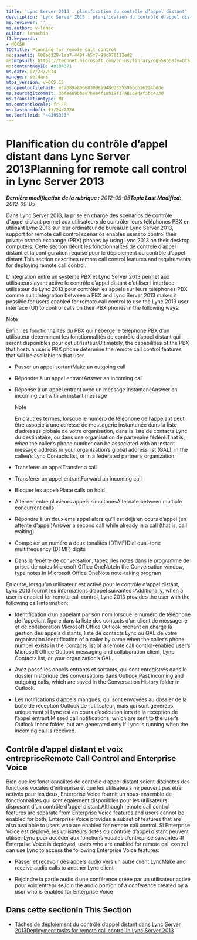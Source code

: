 ```yaml
---
title: 'Lync Server 2013 : planification du contrôle d’appel distant'
description: 'Lync Server 2013 : planification du contrôle d’appel distant.'
ms.reviewer: ''
ms.author: v-lanac
author: lanachin
f1.keywords:
- NOCSH
TOCTitle: Planning for remote call control
ms:assetid: 688a0328-1aa7-449f-b5f7-98c876112ed2
ms:mtpsurl: https://technet.microsoft.com/en-us/library/Gg558658(v=OCS.15)
ms:contentKeyID: 48184371
ms.date: 07/23/2014
manager: serdars
mtps_version: v=OCS.15
ms.openlocfilehash: e3a089a806683098a948d235559bbcb16224bdde
ms.sourcegitcommit: 36fee89bb887bea4f18b19f17a8c69daf5bc423d
ms.translationtype: MT
ms.contentlocale: fr-FR
ms.lasthandoff: 11/24/2020
ms.locfileid: "49395333"
---
```

# <a name="planning-for-remote-call-control-in-lync-server-2013"></a><span data-ttu-id="450a1-103">Planification du contrôle d’appel distant dans Lync Server 2013</span><span class="sxs-lookup"><span data-stu-id="450a1-103">Planning for remote call control in Lync Server 2013</span></span>

<div data-xmlns="http://www.w3.org/1999/xhtml">

<div class="topic" data-xmlns="http://www.w3.org/1999/xhtml" data-msxsl="urn:schemas-microsoft-com:xslt" data-cs="https://msdn.microsoft.com/">

<div data-asp="https://msdn2.microsoft.com/asp">



</div>

<div id="mainSection">

<div id="mainBody"><span data-ttu-id="450a1-104">

<span> </span></span><span class="sxs-lookup"><span data-stu-id="450a1-104">

<span> </span></span></span>

<span data-ttu-id="450a1-105">_**Dernière modification de la rubrique :** 2012-09-05_</span><span class="sxs-lookup"><span data-stu-id="450a1-105">_**Topic Last Modified:** 2012-09-05_</span></span>

<span data-ttu-id="450a1-106">Dans Lync Server 2013, la prise en charge des scénarios de contrôle d’appel distant permet aux utilisateurs de contrôler leurs téléphones PBX en utilisant Lync 2013 sur leur ordinateur de bureau.</span><span class="sxs-lookup"><span data-stu-id="450a1-106">In Lync Server 2013, support for remote call control scenarios enables users to control their private branch exchange (PBX) phones by using Lync 2013 on their desktop computers.</span></span> <span data-ttu-id="450a1-107">Cette section décrit les fonctionnalités de contrôle d’appel distant et la configuration requise pour le déploiement du contrôle d’appel distant.</span><span class="sxs-lookup"><span data-stu-id="450a1-107">This section describes remote call control features and requirements for deploying remote call control.</span></span>

<span data-ttu-id="450a1-108">L’intégration entre un système PBX et Lync Server 2013 permet aux utilisateurs ayant activé le contrôle d’appel distant d’utiliser l’interface utilisateur de Lync 2013 pour contrôler les appels sur leurs téléphones PBX comme suit :</span><span class="sxs-lookup"><span data-stu-id="450a1-108">Integration between a PBX and Lync Server 2013 makes it possible for users enabled for remote call control to use the Lync 2013 user interface (UI) to control calls on their PBX phones in the following ways:</span></span>

<div>


> [!NOTE]  
> <span data-ttu-id="450a1-109">Enfin, les fonctionnalités du PBX qui héberge le téléphone PBX d’un utilisateur déterminent les fonctionnalités de contrôle d’appel distant qui seront disponibles pour cet utilisateur.</span><span class="sxs-lookup"><span data-stu-id="450a1-109">Ultimately, the capabilities of the PBX that hosts a user’s PBX phone determine the remote call control features that will be available to that user.</span></span>



</div>

  - <span data-ttu-id="450a1-110">Passer un appel sortant</span><span class="sxs-lookup"><span data-stu-id="450a1-110">Make an outgoing call</span></span>

  - <span data-ttu-id="450a1-111">Répondre à un appel entrant</span><span class="sxs-lookup"><span data-stu-id="450a1-111">Answer an incoming call</span></span>

  - <span data-ttu-id="450a1-112">Réponse à un appel entrant avec un message instantané</span><span class="sxs-lookup"><span data-stu-id="450a1-112">Answer an incoming call with an instant message</span></span>
    
    <div>
    

    > [!NOTE]  
    > <span data-ttu-id="450a1-113">En d’autres termes, lorsque le numéro de téléphone de l’appelant peut être associé à une adresse de messagerie instantanée dans la liste d’adresses globale de votre organisation, dans la liste de contacts Lync du destinataire, ou dans une organisation de partenaire fédéré.</span><span class="sxs-lookup"><span data-stu-id="450a1-113">That is, when the caller’s phone number can be associated with an instant message address in your organization’s global address list (GAL), in the callee’s Lync Contacts list, or in a federated partner’s organization.</span></span>

    
    </div>

  - <span data-ttu-id="450a1-114">Transférer un appel</span><span class="sxs-lookup"><span data-stu-id="450a1-114">Transfer a call</span></span>

  - <span data-ttu-id="450a1-115">Transférer un appel entrant</span><span class="sxs-lookup"><span data-stu-id="450a1-115">Forward an incoming call</span></span>

  - <span data-ttu-id="450a1-116">Bloquer les appels</span><span class="sxs-lookup"><span data-stu-id="450a1-116">Place calls on hold</span></span>

  - <span data-ttu-id="450a1-117">Alterner entre plusieurs appels simultanés</span><span class="sxs-lookup"><span data-stu-id="450a1-117">Alternate between multiple concurrent calls</span></span>

  - <span data-ttu-id="450a1-118">Répondre à un deuxième appel alors qu’il est déjà en cours d’appel (en attente d’appel)</span><span class="sxs-lookup"><span data-stu-id="450a1-118">Answer a second call while already in a call (that is, call waiting)</span></span>

  - <span data-ttu-id="450a1-119">Composer un numéro à deux tonalités (DTMF)</span><span class="sxs-lookup"><span data-stu-id="450a1-119">Dial dual-tone multifrequency (DTMF) digits</span></span>

  - <span data-ttu-id="450a1-120">Dans la fenêtre de conversation, tapez des notes dans le programme de prises de notes Microsoft Office OneNote</span><span class="sxs-lookup"><span data-stu-id="450a1-120">In the Conversation window, type notes in Microsoft Office OneNote note-taking program</span></span>

<span data-ttu-id="450a1-121">En outre, lorsqu’un utilisateur est activé pour le contrôle d’appel distant, Lync 2013 fournit les informations d’appel suivantes :</span><span class="sxs-lookup"><span data-stu-id="450a1-121">Additionally, when a user is enabled for remote call control, Lync 2013 provides the user with the following call information:</span></span>

  - <span data-ttu-id="450a1-122">Identification d’un appelant par son nom lorsque le numéro de téléphone de l’appelant figure dans la liste des contacts d’un client de messagerie et de collaboration Microsoft Office Outlook prenant en charge la gestion des appels distants, liste de contacts Lync ou GAL de votre organisation.</span><span class="sxs-lookup"><span data-stu-id="450a1-122">Identification of a caller by name when the caller’s phone number exists in the Contacts list of a remote call control-enabled user’s Microsoft Office Outlook messaging and collaboration client, Lync Contacts list, or your organization’s GAL.</span></span>

  - <span data-ttu-id="450a1-123">Avez passé les appels entrants et sortants, qui sont enregistrés dans le dossier historique des conversations dans Outlook.</span><span class="sxs-lookup"><span data-stu-id="450a1-123">Past incoming and outgoing calls, which are saved in the Conversation History folder in Outlook.</span></span>

  - <span data-ttu-id="450a1-124">Les notifications d’appels manqués, qui sont envoyées au dossier de la boîte de réception Outlook de l’utilisateur, mais qui sont générées uniquement si Lync est en cours d’exécution lors de la réception de l’appel entrant.</span><span class="sxs-lookup"><span data-stu-id="450a1-124">Missed call notifications, which are sent to the user’s Outlook Inbox folder, but are generated only if Lync is running when the incoming call is received.</span></span>

<div>

## <a name="remote-call-control-and-enterprise-voice"></a><span data-ttu-id="450a1-125">Contrôle d’appel distant et voix entreprise</span><span class="sxs-lookup"><span data-stu-id="450a1-125">Remote Call Control and Enterprise Voice</span></span>

<span data-ttu-id="450a1-126">Bien que les fonctionnalités de contrôle d’appel distant soient distinctes des fonctions vocales d’entreprise et que les utilisateurs ne peuvent pas être activés pour les deux, Enterprise Voice fournit un sous-ensemble de fonctionnalités qui sont également disponibles pour les utilisateurs disposant d’un contrôle d’appel distant.</span><span class="sxs-lookup"><span data-stu-id="450a1-126">Although remote call control features are separate from Enterprise Voice features and users cannot be enabled for both, Enterprise Voice provides a subset of features that are also available to users who are enabled for remote call control.</span></span> <span data-ttu-id="450a1-127">Si Enterprise Voice est déployé, les utilisateurs dotés du contrôle d’appel distant peuvent utiliser Lync pour accéder aux fonctions vocales d’entreprise suivantes :</span><span class="sxs-lookup"><span data-stu-id="450a1-127">If Enterprise Voice is deployed, users who are enabled for remote call control can use Lync to access the following Enterprise Voice features:</span></span>

  - <span data-ttu-id="450a1-128">Passer et recevoir des appels audio vers un autre client Lync</span><span class="sxs-lookup"><span data-stu-id="450a1-128">Make and receive audio calls to another Lync client</span></span>

  - <span data-ttu-id="450a1-129">Rejoindre la partie audio d’une conférence créée par un utilisateur activé pour voix entreprise</span><span class="sxs-lookup"><span data-stu-id="450a1-129">Join the audio portion of a conference created by a user who is enabled for Enterprise Voice</span></span>

</div>

<div>

## <a name="in-this-section"></a><span data-ttu-id="450a1-130">Dans cette section</span><span class="sxs-lookup"><span data-stu-id="450a1-130">In This Section</span></span>

  - [<span data-ttu-id="450a1-131">Tâches de déploiement du contrôle d’appel distant dans Lync Server 2013</span><span class="sxs-lookup"><span data-stu-id="450a1-131">Deployment tasks for remote call control in Lync Server 2013</span></span>](lync-server-2013-deployment-tasks-for-remote-call-control.md)

<span data-ttu-id="450a1-132"></div>

</div>

<span> </span>

</div>

</div>

</span><span class="sxs-lookup"><span data-stu-id="450a1-132"></div>

</div>

<span> </span>

</div>

</div>

</span></span></div>

